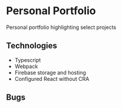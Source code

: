 # Personal Portfolio

Personal portfolio highlighting select projects 

## Technologies
- Typescript
- Webpack
- Firebase storage and hosting
- Configured React without CRA

## Bugs

